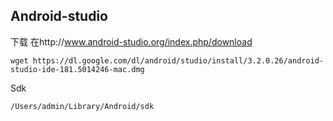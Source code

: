 

## Android-studio

下载 在http://www.android-studio.org/index.php/download

```
wget https://dl.google.com/dl/android/studio/install/3.2.0.26/android-studio-ide-181.5014246-mac.dmg
```



Sdk

```
/Users/admin/Library/Android/sdk
```

